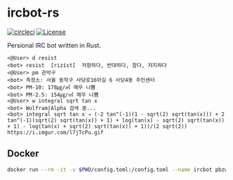 # ircbot-rs

[![circleci](https://circleci.com/gh/pbzweihander/ircbot-rs.svg?style=shield)](https://circleci.com/gh/pbzweihander/ircbot-rs)
[![License](https://img.shields.io/badge/License-MIT-yellow.svg)](LICENSE)

Persional IRC bot written in Rust.

```console
<@User> d resist
<bot> resist  [rizíst]  저항하다, 반대하다, 참다, 저지하다
<@User> pm 관악구
<bot> 측정소: 서울 동작구 사당로16아길 6 사당4동 주민센터
<bot> PM-10: 178㎍/㎥ 매우 나쁨
<bot> PM-2.5: 154㎍/㎥ 매우 나쁨
<@User> w integral sqrt tan x
<bot> Wolfram|Alpha 검색 중...
<bot> integral sqrt tan x ⇒ (-2 tan^(-1)(1 - sqrt(2) sqrt(tan(x))) + 2 tan^(-1)(sqrt(2) sqrt(tan(x)) + 1) + log(tan(x) - sqrt(2) sqrt(tan(x)) + 1) - log(tan(x) + sqrt(2) sqrt(tan(x)) + 1))/(2 sqrt(2)) https://i.imgur.com/l7jTcPu.gif
```

## Docker

```bash
docker run --rm -it -v $PWD/config.toml:/config.toml --name ircbot pbzweihander/ircbot:latest
```
